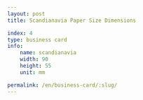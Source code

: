 ```yaml
---
layout: post
title: Scandianavia Paper Size Dimensions

index: 4
type: business card
info:
    name: scandianavia
    width: 90
    height: 55
    unit: mm

permalink: /en/business-card/:slug/
---
```



